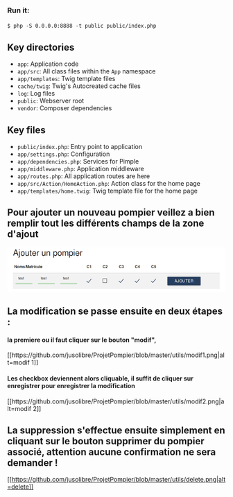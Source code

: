 ### Run it:

`$ php -S 0.0.0.0:8888 -t public public/index.php`

## Key directories

* `app`: Application code
* `app/src`: All class files within the `App` namespace
* `app/templates`: Twig template files
* `cache/twig`: Twig's Autocreated cache files
* `log`: Log files
* `public`: Webserver root
* `vendor`: Composer dependencies

## Key files

* `public/index.php`: Entry point to application
* `app/settings.php`: Configuration
* `app/dependencies.php`: Services for Pimple
* `app/middleware.php`: Application middleware
* `app/routes.php`: All application routes are here
* `app/src/Action/HomeAction.php`: Action class for the home page
* `app/templates/home.twig`: Twig template file for the home page

<h2>Pour ajouter un nouveau pompier veillez a bien remplir tout les différents champs de la zone d'ajout</h2>

![add image](https://github.com/jusolibre/ProjetPompier/blob/master/utils/add.png)


<h2>La modification se passe ensuite en deux étapes : </h2>

<h4>la premiere ou il faut cliquer sur le bouton "modif",</h4>
[[https://github.com/jusolibre/ProjetPompier/blob/master/utils/modif1.png|alt=modif 1]]

<h4>Les checkbox deviennent alors cliquable, il suffit de cliquer sur enregistrer pour enregistrer la modification</h4>
[[https://github.com/jusolibre/ProjetPompier/blob/master/utils/modif2.png|alt=modif 2]]


<h2>La suppression s'effectue ensuite simplement en cliquant sur le bouton supprimer du pompier associé, attention aucune confirmation ne sera demander !  </h2>

[[https://github.com/jusolibre/ProjetPompier/blob/master/utils/delete.png|alt=delete]]
